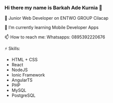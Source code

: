 ### Hi there my name is Barkah Ade Kurnia 👋

🔭 Junior Web Developer on ENTWO GROUP Cilacap

🌱 I’m currently learning Mobile Developer Apps

📫 How to reach me: Whatsapps: 0895392220676

⚡ Skills: 
  - HTML + CSS
  - React
  - NodeJS
  - Ionic Framework
  - AngularTS
  - PHP
  - MySQL 
  - PostgreSQL
